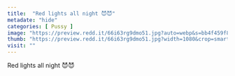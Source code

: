 ```yaml
---
title:  "Red lights all night 😈😈"
metadate: "hide"
categories: [ Pussy ]
image: "https://preview.redd.it/66i63rg9dmo51.jpg?auto=webp&s=bb4f459f88716a743c6208b892ca4628b2c2faac"
thumb: "https://preview.redd.it/66i63rg9dmo51.jpg?width=1080&crop=smart&auto=webp&s=f26f5f815af53d0cc9b706c5478abb5f1f2e8022"
visit: ""
---
```

Red lights all night 😈😈
